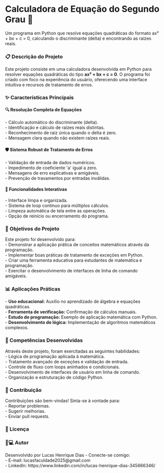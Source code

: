 <h1>Calculadora de Equação do Segundo Grau 🧮</h1>
<p>Um programa em Python que resolve equações quadráticas do formato ax² + bx + c = 0, calculando 
  o discriminante (delta) e encontrando as raízes reais.</p>

<h3>📋 Descrição do Projeto</h3>
<p>Este projeto consiste em uma calculadora desenvolvida em Python para resolver equações quadráticas 
  do tipo <strong>ax² + bx + c = 0</strong>. O programa foi criado com foco na experiência do usuário, oferecendo uma 
  interface intuitiva e recursos de tratamento de erros.</p>

<h3>✨ Características Principais</h3>
<p><h4>🔍 Resolução Completa de Equações</h4>
  - Cálculo automático do discriminante (delta).<br>
  - Identificação e cálculo de raízes reais distintas.<br>
  - Reconhecimento de raiz única quando o delta é zero.<br>
  - Mensagem clara quando não existem raízes reais.<br>
<h4>🛡️ Sistema Robust de Tratamento de Erros</h4>
  - Validação de entrada de dados numéricos.<br>
  - Impedimento de coeficiente 'a' igual a zero.<br>
  - Mensagens de erro explicativas e amigáveis.<br>
  - Prevenção de travamentos por entradas inválidas.<br>
<h4>🔄 Funcionalidades Interativas</h4>
  - Interface limpa e organizada.<br>
  - Sistema de loop contínuo para múltiplos cálculos.<br>
  - Limpeza automática de tela entre as operações.<br>
  - Opção de reinício ou encerramento do programa.
</p>

<h3>🎯 Objetivos do Projeto</h3>
<p>Este projeto foi desenvolvido para:<br>
  - Demonstrar a aplicação prática de conceitos matemáticos através da programação.<br>
  - Implementar boas práticas de tratamento de exceções em Python.<br>
  - Criar uma ferramenta educativa para estudantes de matemática e programação.<br>
  - Exercitar o desenvolvimento de interfaces de linha de comando amigáveis.
</p>

<h3>📊 Aplicações Práticas</h3>
<p>  - <strong>Uso educacional:</strong> Auxílio no aprendizado de álgebra e equações quadráticas.<br>
    - <strong>Ferramenta de verificação:</strong> Confirmação de cálculos manuais.<br>
    - <strong>Estudo de programação:</strong> Exemplo de aplicação matemática com Python.<br>
    - <strong>Desenvolvimento de lógica:</strong> Implementação de algoritmos matemáticos complexos.</p>

<h3>🧠 Competências Desenvolvidas</h3>
<p>Através deste projeto, foram exercitadas as seguintes habilidades:<br>
  - Lógica de programação aplicada à matemática.<br>
  - Tratamento avançado de exceções e validação de entrada.<br>
  - Controle de fluxo com loops aninhados e condicionais.<br>
  - Desenvolvimento de interfaces de usuário em linha de comando.<br>
  - Organização e estruturação de código Python.</p>

<h3>🤝 Contribuição</h3>
<p>Contribuições são bem-vindas! Sinta-se à vontade para:<br>
  - Reportar problemas.<br>
  - Sugerir melhorias.<br>
  - Enviar pull requests.</p>

<h3>📄 Licença</h3>

<h3>👨💻 Autor</h3>
<p>Desenvolvido por Lucas Henrique Dias - Conecte-se comigo:<br>
  - E-mail: lucasfaculdade2025@gmail.com<br>
  - LinkedIn: https://www.linkedin.com/in/lucas-henrique-dias-345666346/</p>


